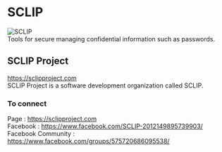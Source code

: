 # SCLIP
![SCLIP](https://sclipproject.com/img/etc/001.png)<br />
Tools for secure managing confidential information such as passwords.

## SCLIP Project
https://sclipproject.com<br />
SCLIP Project is a software development organization called SCLIP.


### To connect
Page : https://sclipproject.com<br />
Facebook : https://www.facebook.com/SCLIP-2012149895739903/<br />
Facebook Community : https://www.facebook.com/groups/575720686095538/<br />
